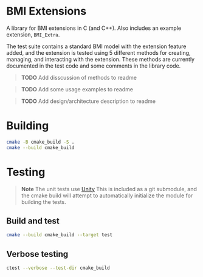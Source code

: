 # BMI Extensions

A library for BMI extensions in C (and C++). Also includes an example 
extension, `BMI_Extra`.

The test suite contains a standard BMI model with the extension feature added, and the extension is tested using 5 different methods for creating, managing, and interacting with the extension.  These methods are currently documented in the test code and some comments in the library code.

> **TODO**
> Add disscussion of methods to readme

> **TODO**
> Add some usage examples to readme

> **TODO**
> Add design/architecture description to readme

# Building

```sh
cmake -B cmake_build -S .
cmake --build cmake_build
```

# Testing

> **Note**
> The unit tests use [Unity](https://github.com/ThrowTheSwitch/Unity)
> This is included as a git submodule, and the cmake build will attempt
> to automatically initialize the module for building the tests.

## Build and test

```sh
cmake --build cmake_build --target test
```

## Verbose testing

```sh
ctest --verbose --test-dir cmake_build
```